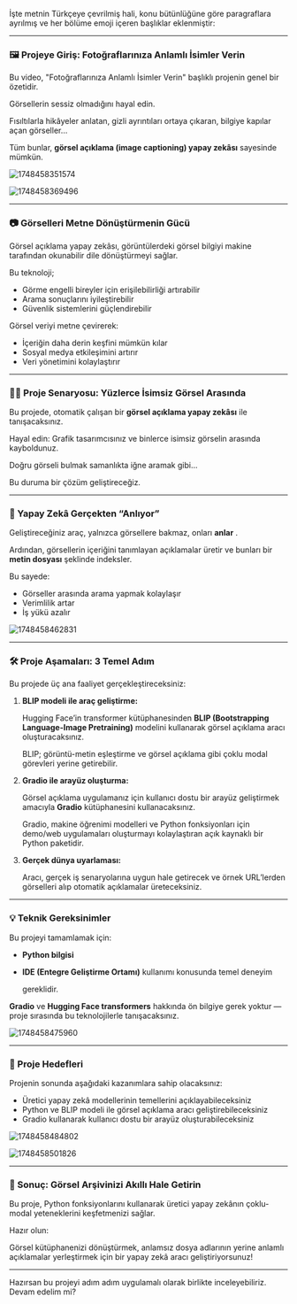 İşte metnin Türkçeye çevrilmiş hali, konu bütünlüğüne göre paragraflara ayrılmış ve her bölüme emoji içeren başlıklar eklenmiştir:

---

### 🖼️ Projeye Giriş: Fotoğraflarınıza Anlamlı İsimler Verin

Bu video, "Fotoğraflarınıza Anlamlı İsimler Verin" başlıklı projenin genel bir özetidir.

Görsellerin sessiz olmadığını hayal edin.

Fısıltılarla hikâyeler anlatan, gizli ayrıntıları ortaya çıkaran, bilgiye kapılar açan görseller…

Tüm bunlar, **görsel açıklama (image captioning) yapay zekâsı** sayesinde mümkün.

![1748458351574](image/module1-6/1748458351574.png)

![1748458369496](image/module1-6/1748458369496.png)

---

### 📷 Görselleri Metne Dönüştürmenin Gücü

Görsel açıklama yapay zekâsı, görüntülerdeki görsel bilgiyi makine tarafından okunabilir dile dönüştürmeyi sağlar.

Bu teknoloji;

* Görme engelli bireyler için erişilebilirliği artırabilir
* Arama sonuçlarını iyileştirebilir
* Güvenlik sistemlerini güçlendirebilir

Görsel veriyi metne çevirerek:

* İçeriğin daha derin keşfini mümkün kılar
* Sosyal medya etkileşimini artırır
* Veri yönetimini kolaylaştırır


---

### 🧑‍💻 Proje Senaryosu: Yüzlerce İsimsiz Görsel Arasında

Bu projede, otomatik çalışan bir **görsel açıklama yapay zekâsı** ile tanışacaksınız.

Hayal edin: Grafik tasarımcısınız ve binlerce isimsiz görselin arasında kayboldunuz.

Doğru görseli bulmak samanlıkta iğne aramak gibi...

Bu duruma bir çözüm geliştireceğiz.

---

### 🤖 Yapay Zekâ Gerçekten “Anlıyor”

Geliştireceğiniz araç, yalnızca görsellere bakmaz, onları  **anlar** .

Ardından, görsellerin içeriğini tanımlayan açıklamalar üretir ve bunları bir **metin dosyası** şeklinde indeksler.

Bu sayede:

* Görseller arasında arama yapmak kolaylaşır
* Verimlilik artar
* İş yükü azalır

![1748458462831](image/module1-6/1748458462831.png)

---

### 🛠️ Proje Aşamaları: 3 Temel Adım

Bu projede üç ana faaliyet gerçekleştireceksiniz:

1. **BLIP modeli ile araç geliştirme:**

   Hugging Face’in transformer kütüphanesinden **BLIP (Bootstrapping Language-Image Pretraining)** modelini kullanarak görsel açıklama aracı oluşturacaksınız.

   BLIP; görüntü-metin eşleştirme ve görsel açıklama gibi çoklu modal görevleri yerine getirebilir.
2. **Gradio ile arayüz oluşturma:**

   Görsel açıklama uygulamanız için kullanıcı dostu bir arayüz geliştirmek amacıyla **Gradio** kütüphanesini kullanacaksınız.

   Gradio, makine öğrenimi modelleri ve Python fonksiyonları için demo/web uygulamaları oluşturmayı kolaylaştıran açık kaynaklı bir Python paketidir.
3. **Gerçek dünya uyarlaması:**

   Aracı, gerçek iş senaryolarına uygun hale getirecek ve örnek URL’lerden görselleri alıp otomatik açıklamalar üreteceksiniz.

---

### 💡 Teknik Gereksinimler

Bu projeyi tamamlamak için:

* **Python bilgisi**
* **IDE (Entegre Geliştirme Ortamı)** kullanımı konusunda temel deneyim

  gereklidir.

**Gradio** ve **Hugging Face transformers** hakkında ön bilgiye gerek yoktur — proje sırasında bu teknolojilerle tanışacaksınız.

![1748458475960](image/module1-6/1748458475960.png)

---

### 🎯 Proje Hedefleri

Projenin sonunda aşağıdaki kazanımlara sahip olacaksınız:

* Üretici yapay zekâ modellerinin temellerini açıklayabileceksiniz
* Python ve BLIP modeli ile görsel açıklama aracı geliştirebileceksiniz
* Gradio kullanarak kullanıcı dostu bir arayüz oluşturabileceksiniz

![1748458484802](image/module1-6/1748458484802.png)



![1748458501826](image/module1-6/1748458501826.png)

---

### 🚀 Sonuç: Görsel Arşivinizi Akıllı Hale Getirin

Bu proje, Python fonksiyonlarını kullanarak üretici yapay zekânın çoklu-modal yeteneklerini keşfetmenizi sağlar.

Hazır olun:

Görsel kütüphanenizi dönüştürmek, anlamsız dosya adlarının yerine anlamlı açıklamalar yerleştirmek için bir yapay zekâ aracı geliştiriyorsunuz!

---

Hazırsan bu projeyi adım adım uygulamalı olarak birlikte inceleyebiliriz. Devam edelim mi?

